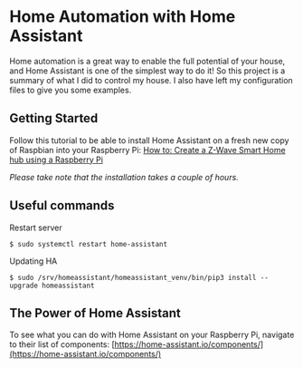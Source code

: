 # Home Automation with Home Assistant

Home automation is a great way to enable the full potential of your house, and Home Assistant is one of the simplest way to do it!
So this project is a summary of what I did to control my house.
I also have left my configuration files to give you some examples.

## Getting Started

Follow this tutorial to be able to install Home Assistant on a fresh new copy of Raspbian into your Raspberry Pi:
[How to: Create a Z-Wave Smart Home hub using a Raspberry Pi](http://raspberrypihq.com/how-to-create-a-z-wave-smart-home-hub-using-a-raspberry-pi/)

*Please take note that the installation takes a couple of hours.*

## Useful commands

Restart server
```
$ sudo systemctl restart home-assistant
```

Updating HA
```
$ sudo /srv/homeassistant/homeassistant_venv/bin/pip3 install --upgrade homeassistant
```

## The Power of Home Assistant

To see what you can do with Home Assistant on your Raspberry Pi, navigate to their list of components:
[https://home-assistant.io/components/](https://home-assistant.io/components/)